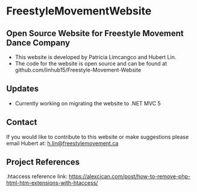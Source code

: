 # FreestyleMovementWebsite
## Open Source Website for Freestyle Movement Dance Company
* This website is developed by Patricia Limcangco and Hubert Lin.
* The code for the website is open source and can be found at github.com/linhub15/Freestyle-Movement-Website

## Updates
* Currently working on migrating the website to .NET MVC 5

## Contact
If you would like to contribute to this website or make suggestions please email Hubert at:
h.lin@freestylemovement.ca

## Project References

.htaccess reference link: https://alexcican.com/post/how-to-remove-php-html-htm-extensions-with-htaccess/
